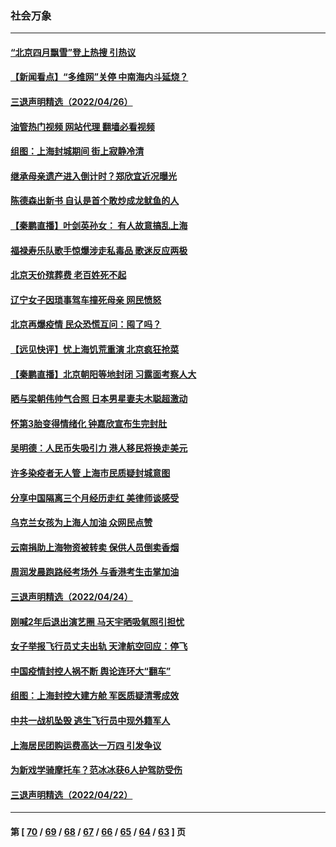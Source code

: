 ### 社会万象
---
#### [“北京四月飘雪”登上热搜 引热议](../../pages/ncid282/n13721703.md?04280045) 
#### [【新闻看点】“多维网”关停 中南海内斗延烧？](../../pages/ncid282/n13721332.md?04280045) 
#### [三退声明精选（2022/04/26）](../../pages/ncid282/n13721403.md?04280045) 
#### [油管热门视频 网站代理 翻墙必看视频](http://209.222.30.114:81/youtube.html?04280045)
#### [组图：上海封城期间 街上寂静冷清](../../pages/ncid282/n13720952.md?04280045) 
#### [继承母亲遗产进入倒计时？郑欣宜近况曝光](../../pages/ncid282/n13721295.md?04280045) 
#### [陈德森出新书 自认是首个敢炒成龙鱿鱼的人](../../pages/ncid282/n13721247.md?04280045) 
#### [【秦鹏直播】叶剑英孙女： 有人故意搞乱上海](../../pages/ncid282/n13721327.md?04280045) 
#### [福禄寿乐队歌手惊爆涉走私毒品 歌迷反应两极](../../pages/ncid282/n13720986.md?04280045) 
#### [北京天价殡葬费 老百姓死不起](../../pages/ncid282/n13720672.md?04280045) 
#### [辽宁女子因琐事驾车撞死母亲 网民愤怒](../../pages/ncid282/n13720703.md?04280045) 
#### [北京再爆疫情 民众恐慌互问：囤了吗？](../../pages/ncid282/n13720653.md?04280045) 
#### [【远见快评】忧上海饥荒重演 北京疯狂抢菜](../../pages/ncid282/n13720596.md?04280045) 
#### [【秦鹏直播】北京朝阳等地封闭 习露面考察人大](../../pages/ncid282/n13720605.md?04280045) 
#### [晒与梁朝伟帅气合照 日本男星妻夫木聪超激动](../../pages/ncid282/n13720475.md?04280045) 
#### [怀第3胎变得情绪化 钟嘉欣宣布生完封肚](../../pages/ncid282/n13720545.md?04280045) 
#### [吴明德：人民币失吸引力 港人移民将换走美元](../../pages/ncid282/n13720135.md?04280045) 
#### [许多染疫者无人管 上海市民质疑封城意图](../../pages/ncid282/n13720358.md?04280045) 
#### [分享中国隔离三个月经历走红 美律师谈感受](../../pages/ncid282/n13720206.md?04280045) 
#### [乌克兰女孩为上海人加油 众网民点赞](../../pages/ncid282/n13720169.md?04280045) 
#### [云南捐助上海物资被转卖 保供人员倒卖香烟](../../pages/ncid282/n13720106.md?04280045) 
#### [周润发晨跑路经考场外 与香港考生击掌加油](../../pages/ncid282/n13719599.md?04280045) 
#### [三退声明精选（2022/04/24）](../../pages/ncid282/n13719772.md?04280045) 
#### [刚喊2年后退出演艺圈 马天宇晒吸氧照引担忧](../../pages/ncid282/n13719538.md?04280045) 
#### [女子举报飞行员丈夫出轨 天津航空回应：停飞](../../pages/ncid282/n13719274.md?04280045) 
#### [中国疫情封控人祸不断 舆论连环大“翻车”](../../pages/ncid282/n13718897.md?04280045) 
#### [组图：上海封控大建方舱 军医质疑清零成效](../../pages/ncid282/n13718864.md?04280045) 
#### [中共一战机坠毁 逃生飞行员中现外籍军人](../../pages/ncid282/n13718683.md?04280045) 
#### [上海居民团购运费高达一万四 引发争议](../../pages/ncid282/n13718495.md?04280045) 
#### [为新戏学骑摩托车？范冰冰获6人护驾防受伤](../../pages/ncid282/n13718006.md?04280045) 
#### [三退声明精选（2022/04/22）](../../pages/ncid282/n13718240.md?04280045) 

---
#### 第 [ [70](./70.md?04280045) / [69](./69.md?04280045) / [68](./68.md?04280045) / [67](./67.md?04280045) / [66](./66.md?04280045) / [65](./65.md?04280045) / [64](./64.md?04280045) / [63](./63.md?04280045) ] 页
